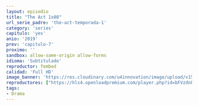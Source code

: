 ```yaml
---
layout: episodio
title: "The Act 1x08"
url_serie_padre: 'the-act-temporada-1'
category: 'series'
capitulo: 'yes'
anio: '2019'
prev: 'capitulo-7'
proximo: ''
sandbox: allow-same-origin allow-forms
idioma: 'Subtitulado'
reproductor: fembed
calidad: 'Full HD'
image_banner: 'https://res.cloudinary.com/u4innovation/image/upload/v1560310449/chernobyl-banner-min_fgx16v.jpg'
reproductores: ["https://hls4.openloadpremium.com/player.php?id=bFVzdnFtbTRVZFI2TjFYc0dKMkJ6czZ2c3NiRk9QY21HQVZoT0JoKzR1SmNHOCt5VGNkd3pWU29yeUtTLzJoK0lYMXFqSHJwRVNnSjZPNjRWckZsY3c9PQ&sub=https://sub.cuevana2.io/vtt-sub/sub7/The.Act.S01E08.vtt","https://api.cuevana3.io/olpremium/gd.php?file=ek5lbm9xYWNrS0xNejZabVlkSFIyTkxQb3BPWDB0UFkwY3lvbjJIRjBPQ1QwNStUck1mVG9kVExvM0djeHA3VnFybXRscUdvMWRXNHRZbU1lYXVUeDg2cGpKVmp4cXpBejYxcGxYaThwZGVxeDN5SG9ieW56ZEN0WTRpTHVNL1kwTXFyaTRtMHlzbXN0R2VUbjZmYXlOR3hvSmFnMnBQSzBibGxqSW16Mk0yVXRadUhucnl2d0t5d3BZWm1xNVRVbE1lSWdLR2t6ZGVxeTUyR25yZmF3YXFvYklLRWlNbmYxOG1ZYjZ6SDFBPT0","https://tutumeme.net/embed/player.php?u=bXQ3ajJOaW1wcFRGcEs2VW5XRGExTlRPMytmUnc3bHVwcWhoenVIUjI5SHF5TlNwc0taaG1jN2gwZHZSNTlIRHVhV2tZWitkNUtDVDNOL1ZvYW1rYjJ0cW42WT0","https://player.cuevana2.io/index.php?file=eTllbW9hZHpYNURaMnRwZ2txR2FxdERRa2NhaG5tT2NuTkRYeDhla21xcWVYOVRLeE5XWFlKbWRucHFWdThxam1YaVJsOXU2MTlXZ2RXcUllYVNVMThxWWZYNmpkcVd5eHJpYWQybWdjcHFxcjdVPQ&sub=https://sub.cuevana2.io/vtt-sub/sub7/The.Act.S01E08.vtt","https://api.cuevana3.io/stream/index.php?file=ek5lbm9xYWNrS0xYMTZLa2xNbkdvY3ZTb3BtZng4TGp6ZFpobGFMUGtOYk4yWnllWU5iVDJNWFhZR1JtazVxa2xKR1VvcVBWMGVMWWtaYWhvSkhWNTV5WmEyUnNscG5TdDdoMWdwS3FwZEszazJTUmVKS1pvZEhUWjNHajBkVG53OWVzb3BpZjFOald6Smc9","https://api.cuevana3.io/rr/gd.php?h=ek5lbm9xYWNrS0xJMVp5b21KREk0dFBLbjVkaHhkRGdrOG1jbnBpUnhhS1Z1cVdkZHE2VXZOaTZmNnVYdHJQY3g3bWZYM25YcytDdzJYOTlacFhWbzkyU3FadVkyUT09"]
tags:
- Drama
---
```












